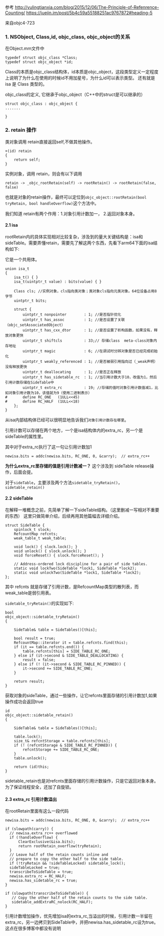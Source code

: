 参考 
http://yulingtianxia.com/blog/2015/12/06/The-Principle-of-Refenrence-Counting/
https://juejin.im/post/5b4c59a55188251ac9767872#heading-5

来自objc4-723
### 1. NSObject, Class,id, objc_class, objc_object的关系
在Object.mm文件中
```
typedef struct objc_class *Class;
typedef struct objc_object *id;
```
Class的本质是objc_class结构体，id本质是objc_object，这段类型定义一定程度上说明了为什么在使用的时候id不用加星号，为什么id可以表示类型。
还有就是 isa 是 Class 类型的。

objc_class的定义, 它继承于objc_object（C++中的struct是可以继承的）
```
struct objc_class : objc_object { 
.......
    
}
```

### 2. retain 操作
类对象调用 retain直接返回self,不做其他操作。
```
+(id) retain
{
    return self;
}
```
实例对象，调用 retain，则会有以下调用
```
retain -> _objc_rootRetain(self) -> rootRetain() -> rootRetain(false, false)
```
也就是对象的retain操作，最终可以定位到`objc_object::rootRetain(bool tryRetain, bool handleOverflow)`这个方法中。

我们知道 retain有两个作用：1.对象引用计数加一， 2.返回对象本身。

#### 2.1 isa
rootRetain内的具体实现相对比较复杂，涉及到的量大关键结构是：isa和sideTable。需要弄懂retain，需要先了解这两个东西，先看下arm64下面的isa结构如下:

它是一个共用体。
```
union isa_t 
{
    isa_t() { }
    isa_t(uintptr_t value) : bits(value) { }

    Class cls; //实例对象，cls指向类对象；类对象cls指向元类对象。64位设备占用8字节
    uintptr_t bits;
    
    struct {
        uintptr_t nonpointer        : 1; //是否指针优化
        uintptr_t has_assoc         : 1; //是否设置了关联（objc_setAssociatedObject）
        uintptr_t has_cxx_dtor      : 1; //是否设置了析构函数，如果没有，释放对象更快
        uintptr_t shiftcls          : 33;// 存储class  meta-class对象内存地址
        uintptr_t magic             : 6; //在调试时分辨对象是否已经完成初始化
        uintptr_t weakly_referenced : 1; //是否被弱引用指向过（_weak声明）没有释放更快
        uintptr_t deallocating      : 1; //是否正在释放
        uintptr_t has_sidetable_rc  : 1; //当引用计数大于10，改值为1，然后引用计数存储在SideTable中
        uintptr_t extra_rc          : 19; //存储的值时对象引用计数值减1，比如对象引用计数为10，该值就为9（使用二进制表示）
#       define RC_ONE   (1ULL<<45)
#       define RC_HALF  (1ULL<<18)
    };
}
```
从isa内部结构体已经可以很明显地告诉我们`对象引用计数存在哪里`。

引用计数可以存储在两个地方，一个是isa结构体内的extra_rc，另一个是sideTable的属性里。

其中对于extra_rc执行了这一句让引用计数加1
```
newisa.bits = addc(newisa.bits, RC_ONE, 0, &carry);  // extra_rc++
```

**为什么extra_rc里存储的值是引用计数减一？** 这个涉及到 sideTable release操作，后面会提。

对于`sideTable`，主要涉及两个方法`sidetable_tryRetain()`，`sidetable_retain()`

#### 2.2 sideTable
在解释一堆概念之前，先简单了解一下sideTable结构。（这里删减一写相对不重要的东西）
这里只做简单介绍，后续再用其他篇幅去详细介绍。
```
struct SideTable {
    spinlock_t slock;
    RefcountMap refcnts;
    weak_table_t weak_table;

    void lock() { slock.lock(); }
    void unlock() { slock.unlock(); }
    void forceReset() { slock.forceReset(); }

    // Address-ordered lock discipline for a pair of side tables.
    static void lockTwo(SideTable *lock1, SideTable *lock2);
    static void unlockTwo(SideTable *lock1, SideTable *lock2);
};
```
其中 refcnts 就是存储了引用计数，是RefcountMap类型的散列表，而weak_table是弱引用表。

`sidetable_tryRetain()`的实现如下:

```
bool
objc_object::sidetable_tryRetain()
{

    SideTable& table = SideTables()[this];

    bool result = true;
    RefcountMap::iterator it = table.refcnts.find(this);
    if (it == table.refcnts.end()) {
        table.refcnts[this] = SIDE_TABLE_RC_ONE;
    } else if (it->second & SIDE_TABLE_DEALLOCATING) {
        result = false;
    } else if (! (it->second & SIDE_TABLE_RC_PINNED)) {
        it->second += SIDE_TABLE_RC_ONE;
    }
    
    return result;
}
```
获取对象的sideTable，通过一些操作，让它refcnts里面存储的引用计数加1,如果操作成功会返回true

```
id
objc_object::sidetable_retain()
{

    SideTable& table = SideTables()[this];
    
    table.lock();
    size_t& refcntStorage = table.refcnts[this];
    if (! (refcntStorage & SIDE_TABLE_RC_PINNED)) {
        refcntStorage += SIDE_TABLE_RC_ONE;
    }
    table.unlock();

    return (id)this;
}
```
sidetable_retain也是对refcnts里面存储的引用计数操作，只是它返回对象本身。为了保证线程安全，还加了自旋锁。


#### 2.3 extra_rc 引用计数溢出
在rootRetain里面有这么一段代码
```
newisa.bits = addc(newisa.bits, RC_ONE, 0, &carry);  // extra_rc++

if (slowpath(carry)) {
  // newisa.extra_rc++ overflowed
  if (!handleOverflow) {
      ClearExclusive(&isa.bits);
      return rootRetain_overflow(tryRetain);
  }
  // Leave half of the retain counts inline and 
  // prepare to copy the other half to the side table.
  if (!tryRetain && !sideTableLocked) sidetable_lock();
  sideTableLocked = true;
  transcribeToSideTable = true;
  newisa.extra_rc = RC_HALF;
  newisa.has_sidetable_rc = true;
}

if (slowpath(transcribeToSideTable)) {
   // Copy the other half of the retain counts to the side table.
   sidetable_addExtraRC_nolock(RC_HALF);
}

```
引用计数增加操作，优先增加isa的extra_rc,当溢出的时候，引用计数一半留在extra_rc，另一边拷贝到SideTable中，并把newisa.has_sidetable_rc设为true。 这点在很多博客中都没有说明



